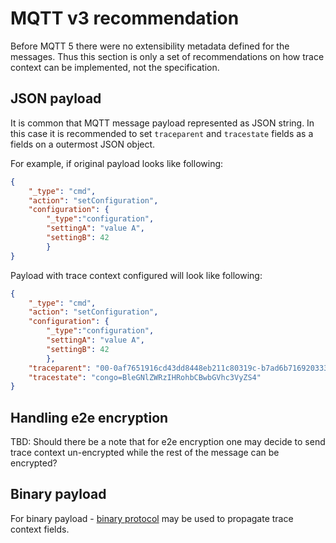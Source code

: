# MQTT v3 recommendation

Before MQTT 5 there were no extensibility metadata defined for the messages. Thus
this section is only a set of recommendations on how trace context can be
implemented, not the specification.

## JSON payload

It is common that MQTT message payload represented as JSON string. In this case
it is recommended to set `traceparent` and `tracestate` fields as a fields on a
outermost JSON object.

For example, if original payload looks like following:

``` json
{
    "_type": "cmd",
    "action": "setConfiguration",
    "configuration": {
        "_type":"configuration",
        "settingA": "value A",
        "settingB": 42
        }
}
```

Payload with trace context configured will look like following:

``` json
{
    "_type": "cmd",
    "action": "setConfiguration",
    "configuration": {
        "_type":"configuration",
        "settingA": "value A",
        "settingB": 42
        },
    "traceparent": "00-0af7651916cd43dd8448eb211c80319c-b7ad6b7169203331-01",
    "tracestate": "congo=BleGNlZWRzIHRohbCBwbGVhc3VyZS4"
}
```

## Handling e2e encryption

TBD: Should there be a note that for e2e encryption one may decide to send trace
context un-encrypted while the rest of the message can be encrypted?

## Binary payload

For binary payload - [binary protocol](..\extension-binary.html) may be used to
propagate trace context fields.
